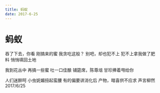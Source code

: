 ```yaml
---
title: 蚂蚁
date: 2017-6-25
---
```

# 蚂蚁
吞了下去，你看
刚搞来的蜜
我贪吃这般？
别吧，却也犯不上
犯不上拿我做了肥料
悄悄填回土地

我到花丛中
再搞一些蜜
吐一口佳酿
铺筵席，陈尊俎
甘珍捧着甩给你

人们迷醉呵
小虫妩媚扭起蛮腰
有的偏要讲消化后
产物，暗喜供不应求
声言柳然
2017/6/25
